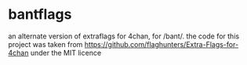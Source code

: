 # bantflags
an alternate version of extraflags for 4chan, for /bant/. the code for this project was taken from https://github.com/flaghunters/Extra-Flags-for-4chan under the MIT licence
